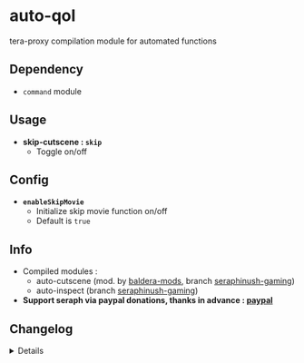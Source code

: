 # auto-qol
tera-proxy compilation module for automated functions

## Dependency
- `command` module

## Usage
- __skip-cutscene : `skip`__
  - Toggle on/off

## Config
- __`enableSkipMovie`__
  - Initialize skip movie function on/off
  - Default is `true`

## Info
- Compiled modules :
  - auto-cutscene (mod. by [baldera-mods](https://github.com/baldera-mods), branch [seraphinush-gaming](https://github.com/ylennia-archives/auto-cutscene))
  - auto-inspect (branch [seraphinush-gaming](https://github.com/ylennia-archives/auto-inspect))
- **Support seraph via paypal donations, thanks in advance : [paypal](https://www.paypal.me/seraphinush)**

## Changelog
<details>

    1.00
    - Initial commit

</details>